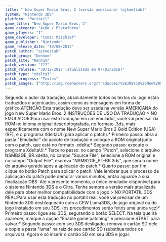```yaml
---
title: " New Super Mario Bros. 2 (versão americana) (ajkmetiuk)"
system: "Nintendo 3DS"
platform: "Portátil"
game_title: "New Super Mario Bros. 2"
game_category: "Ação / Plataforma"
game_players: "1"
game_developer: "Comic Mischief"
game_publisher: "Nintendo"
game_release_date: "19/08/2012"
patch_author: "ajkmetiuk"
patch_group: "Nenhum"
patch_site: "Nenhum"
patch_version: "???"
patch_release: "30/12/2017 (atualizado em 07/01/2018)"
patch_type: "xdelta3"
patch_progress: "Textos"
patch_images: ["http://img.romhackers.org/traducoes/%5B3DS%5D%20New%20Super%20Mario%20Bros.%202%20-%20ajkmetiuk%20-%201.jpg","http://img.romhackers.org/traducoes/%5B3DS%5D%20New%20Super%20Mario%20Bros.%202%20-%20ajkmetiuk%20-%202.jpg","http://img.romhackers.org/traducoes/%5B3DS%5D%20New%20Super%20Mario%20Bros.%202%20-%20ajkmetiuk%20-%203.jpg"]
---
```

Segundo o autor da tradução, absolutamente todos os textos do jogo estão traduzidos e acentuados, assim como as mensagens em forma de gráfico.ATENÇÃO:Esta tradução deve ser usada na versão AMERICANA do jogo New Super Mario Bros. 2.INSTRUÇÕES DE USO DA TRADUÇÃO:> NO EMULADOR:Para usar esta tradução em um emulador, você vai precisar da ROM no idioma original descriptografada, no formato .3ds, mais especificamente com o nome New Super Mario Bros 2 Gold Edition (USA) (RF), e o programa XdeltaUI (para aplicar o patch).* Primeiro passo: abra a pasta "Emulador" do pacote de tradução e coloque a ROM original junto com o patch, que está no formato .xdelta;* Segundo passo: execute o programa XdeltaUI.* Terceiro passo: no campo "Patch", selecione o arquivo NSMB2GE_BR.xdelta, no campo "Source File", selecione a ROM original e no campo "Output File", escreva "NSMB2GE_PT-BR.3ds", que será o nome do arquivo gerado após a aplicação do patch.* Quarto passo: por fim, clique no botão Patch para aplicar o patch. Vale lembrar que o processo de aplicação do patch pode demorar vários minutos, então aguarde a sua finalização.OBS: Até o presente momento, o único emulador disponível para o sistema Nintendo 3DS é o Citra. Tenha sempre a versão mais atualizada dele para obter melhor compatibilidade com o jogo.> NO PORTÁTIL 3DS REAL:Para usar esta tradução no portátil real, você vai precisar de um Nintendo 3DS desbloqueado com a CFW Luma3DS, do jogo original ou do jogo instalado em seu 3DS. (os procedimentos serão feitos uma única vez)* Primeiro passo: ligue seu 3DS, segurando o botão SELECT. Na tela que irá aparecer, marque a opção "Enable game patching" e pressione START para salvar;* Segundo passo: com seu 3DS desligado, remova o cartão SD dele e copie a pasta "luma" na raiz de seu cartão SD (substitua todos os arquivos). Agora é só inserir o cartão SD em seu 3DS e jogar.